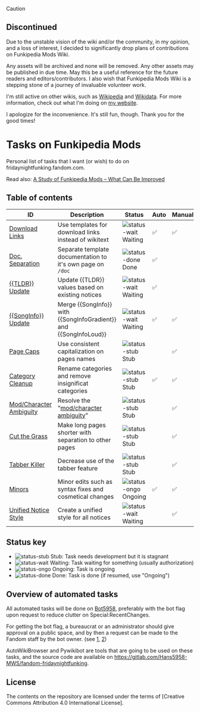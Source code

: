 > [!CAUTION]
>
> ## Discontinued
>
> Due to the unstable vision of the wiki and/or the community, in my opinion, and a loss of interest, I decided to significantly drop plans of contributions on Funkipedia Mods Wiki.
>
> Any assets will be archived and none will be removed. Any other assets may be published in due time. May this be a useful reference for the future readers and editors/contributors. I also wish that Funkipedia Mods Wiki is a stepping stone of a journey of invaluable volunteer work. 
>
> I'm still active on other wikis, such as [Wikipedia](https://en.wikipedia.org/wiki/User:Hans5958) and [Wikidata](https://en.wikipedia.org/wiki/User:Hans5958). For more information, check out what I'm doing on [my website](https://hans5958.github.io/).
> 
> I apologize for the inconvenience. It's still fun, though. Thank you for the good times!

# Tasks on Funkipedia Mods

Personal list of tasks that I want (or wish) to do on fridaynightfunking.fandom.com.

Read also: [A Study of Funkipedia Mods – What Can Be Improved](https://gist.github.com/Hans5958/9aee0e5ae53128f3ffb47ed03e87e9a8)

## Table of contents

| ID                                                        | Description                                                       | Status                 | Auto               | Manual             |
| --------------------------------------------------------- | ----------------------------------------------------------------- | ---------------------- | ------------------ | ------------------ |
| [Download Links](01-download-links/README.md)             | Use templates for download links instead of wikitext              | ![status-wait] Waiting | :white_check_mark: | :white_check_mark: |
| [Doc. Separation](02-doc-separation/README.md)            | Separate template documentation to it's own page on `/doc`        | ![status-done] Done    | :white_check_mark: |                    |
| [{{TLDR}} Update](03-tldr-update/README.md)               | Update {{TLDR}} values based on existing notices                  | ![status-wait] Waiting | :white_check_mark: |                    |
| [{{SongInfo}} Update](04-songinfo-update/README.md)       | Merge {{SongInfo}} with {{SongInfoGradient}} and {{SongInfoLoud}} | ![status-wait] Waiting | :white_check_mark: | :white_check_mark: |
| [Page Caps](05-page-caps/README.md)                       | Use consistent capitalization on pages names                      | ![status-stub] Stub    |                    | :white_check_mark: |
| [Category Cleanup](06-category-cleanup/README.md)         | Rename categories and remove insignificat categories              | ![status-stub] Stub    | :white_check_mark: | :white_check_mark: |
| [Mod/Character Ambiguity](07-mc-ambiguity/README.md)      | Resolve the "[mod/character ambiguity](link-mc-ambiguity)"        | ![status-stub] Stub    |                    | :white_check_mark: |
| [Cut the Grass](08-cut-the-grass/README.md)               | Make long pages shorter with separation to other pages            | ![status-stub] Stub    |                    | :white_check_mark: |
| [Tabber Killer](09-tabber-killer/README.md)               | Decrease use of the tabber feature                                | ![status-stub] Stub    |                    | :white_check_mark: |
| [Minors](10-minors/README.md)                             | Minor edits such as syntax fixes and cosmetical changes           | ![status-ongo] Ongoing | :white_check_mark: | :white_check_mark: |
| [Unified Notice Style](11-unified-notice-style/README.md) | Create a unified style for all notices                            | ![status-wait] Waiting |                    | :white_check_mark: |

## Status key

- ![status-stub] Stub: Task needs development but it is stagnant
- ![status-wait] Waiting: Task waiting for something (usually authorization)
- ![status-ongo] Ongoing: Task is ongoing
- ![status-done] Done: Task is done (if resumed, use "Ongoing")

## Overview of automated tasks

All automated tasks will be done on [Bot5958](https://fridaynightfunking.com/wiki/User:Bot5958), preferably with the bot flag upon request to reduce clutter on Special:RecentChanges.

For getting the bot flag, a bureaucrat or an administrator should give approval on a public space, and by then a request can be made to the Fandom staff by the bot owner. (see [1](https://community.fandom.com/wiki/Help:Bots#How_can_I_flag_an_account_as_a_bot?), [2](https://support.fandom.com/hc/en-us/articles/360035984513-I-want-to-flag-an-account-as-a-bot))

AutoWikiBrowser and Pywikibot are tools that are going to be used on these tasks, and the source code are available on https://gitlab.com/Hans5958-MWS/fandom-fridaynightfunking.

## License

The contents on the repository are licensed under the terms of [Creative Commons Attribution 4.0 International License].

[link-mc-ambiguity]: https://gist.github.com/Hans5958/9aee0e5ae53128f3ffb47ed03e87e9a8#the-modcharacter-ambiguity
<!-- status start -->
[status-done]: https://upload.wikimedia.org/wikipedia/commons/thumb/4/41/Symbol_confirmed.svg/16px-Symbol_confirmed.svg.png
[status-wait]: https://upload.wikimedia.org/wikipedia/commons/thumb/5/54/Symbol_wait.svg/16px-Symbol_wait.svg.png
[status-stub]: https://upload.wikimedia.org/wikipedia/commons/thumb/f/f5/Symbol_stub_class.svg/16px-Symbol_stub_class.svg.png
[status-ongo]: https://upload.wikimedia.org/wikipedia/commons/thumb/9/94/Symbol_support_vote.svg/16px-Symbol_support_vote.svg.png
<!-- status end -->
